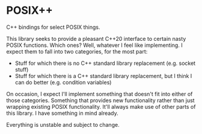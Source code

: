 # POSIX++

C++ bindings for select POSIX things.

This library seeks to provide a pleasant C++20 interface to certain nasty POSIX functions. Which ones? Well, whatever I feel like implementing. I expect them to fall into two categories, for the most part:

- Stuff for which there is no C++ standard library replacement (e.g. socket stuff)
- Stuff for which there is a C++ standard library replacement, but I think I can do better (e.g. condition variables)

On occasion, I expect I'll implement something that doesn't fit into either of those categories. Something that provides new functionality rather than just wrapping existing POSIX functionality. It'll always make use of other parts of this library. I have something in mind already.

Everything is unstable and subject to change.
